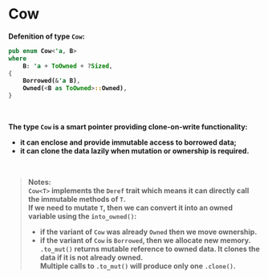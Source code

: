 # Cow<B>
Defenition of type ``Cow``:
```Rust
pub enum Cow<'a, B>
where
    B: 'a + ToOwned + ?Sized,
{
    Borrowed(&'a B),
    Owned(<B as ToOwned>::Owned),
}
```

<br>

The type ``Cow`` is a smart pointer providing **clone-on-write** functionality: 
- it can enclose and provide **immutable** access to **borrowed** data;
- it can **clone** the data lazily when **mutation** or **ownership** is required.

<br>

> **Notes**:<br>
> `Cow<T>` implements the `Deref` trait which means it can directly call the immutable methods of `T`.<br>
> If we need to **mutate** `T`, then we can convert it into an **owned** variable using the `into_owned()`:<br>
>  - if the variant of `Cow` was already `Owned` then we **move ownership**.<br>
>  - if the variant of `Cow` is `Borrowed`, then we **allocate** new memory.<br>
> `.to_mut()` returns **mutable reference** to owned data. It clones the data if it is not already owned.<br>
> Multiple calls to `.to_mut()` will produce only **one** `.clone()`.<br>
